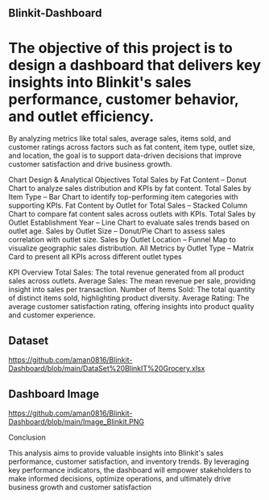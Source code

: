 ## Blinkit-Dashboard
# The objective of this project is to design a dashboard that  delivers key insights into Blinkit's sales performance, customer  behavior, and outlet efficiency.
By analyzing metrics like total
 sales, average sales, items sold, and customer ratings across
 factors such as fat content, item type, outlet size, and location,
 the goal is to support data-driven decisions that improve
 customer satisfaction and drive business growth.

 Chart Design & Analytical Objectives
 Total Sales by Fat Content – Donut Chart to analyze sales distribution and KPIs by fat
 content.
 Total Sales by Item Type – Bar Chart to identify top-performing item categories with
 supporting KPIs.
 Fat Content by Outlet for Total Sales – Stacked Column Chart to compare fat content
 sales across outlets with KPIs.
 Total Sales by Outlet Establishment Year – Line Chart to evaluate sales trends based
 on outlet age.
 Sales by Outlet Size – Donut/Pie Chart to assess sales correlation with outlet size.
 Sales by Outlet Location – Funnel Map to visualize geographic sales distribution.
 All Metrics by Outlet Type – Matrix Card to present all KPIs across different outlet
 types

 KPI Overview
 Total Sales: The total revenue generated from all product sales
 across outlets.
 Average Sales: The mean revenue per sale, providing insight
 into sales per transaction.
 Number of Items Sold: The total quantity of distinct items
 sold, highlighting product diversity.
 Average Rating: The average customer satisfaction rating,
 offering insights into product quality and customer
 experience.

 ## Dataset
 https://github.com/aman0816/Blinkit-Dashboard/blob/main/DataSet%20BlinkIT%20Grocery.xlsx

 ## Dashboard Image
 https://github.com/aman0816/Blinkit-Dashboard/blob/main/Image_Blinkit.PNG

 Conclusion
 
 This analysis aims to provide valuable insights into
 Blinkit's sales performance, customer satisfaction,
 and inventory trends. By leveraging key performance
 indicators, the dashboard will empower stakeholders
 to make informed decisions, optimize operations,
 and ultimately drive business growth and customer
 satisfaction

